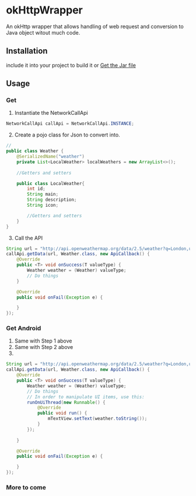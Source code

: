 # okHttpWrapper
An okHttp wrapper that allows handling of web request and conversion to Java object witout much code.

## Installation
include it into your project to build it or [Get the Jar file](https://github.com/pandawarrior91/okhttp_wrapper/releases)

## Usage 
### Get
1. Instantiate the NetworkCallApi
```java
NetworkCallApi callApi = NetworkCallApi.INSTANCE;
```

2. Create a pojo class for Json to convert into.
```java
//
public class Weather {
    @SerializedName("weather")
    private List<LocalWeather> localWeathers = new ArrayList<>();
    
    //Getters and setters

    public class LocalWeather{
        int id;
        String main;
        String description;
        String icon;

        //Getters and setters
    }
}
```

3. Call the API
```java
String url = "http://api.openweathermap.org/data/2.5/weather?q=London,uk";
callApi.getData(url, Weather.class, new ApiCallback() {
    @Override
    public <T> void onSuccess(T valueType) {
        Weather weather = (Weather) valueType;
        // Do things
    }

    @Override
    public void onFail(Exception e) {

    }
});
```
### Get Android
1. Same with Step 1 above
2. Same with Step 2 above
3. 
```java
String url = "http://api.openweathermap.org/data/2.5/weather?q=London,uk";
callApi.getData(url, Weather.class, new ApiCallback() {
    @Override
    public <T> void onSuccess(T valueType) {
        Weather weather = (Weather) valueType;
        // Do things
        // In order to manipulate UI items, use this:
        runOnUiThread(new Runnable() {
            @Override
            public void run() {
                mTextView.setText(weather.toString());
            }
        });
        
    }

    @Override
    public void onFail(Exception e) {

    }
});
```

### More to come

